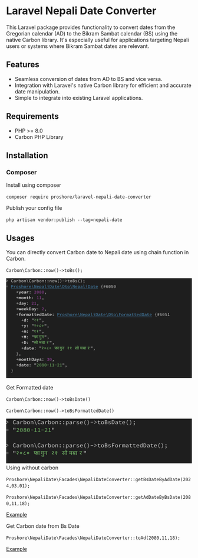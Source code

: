 # Laravel Nepali Date Converter

This Laravel package provides functionality to convert dates from the Gregorian calendar (AD) to the Bikram Sambat calendar (BS) using the native Carbon library. It's especially useful for applications targeting Nepali users or systems where Bikram Sambat dates are relevant.

## Features

- Seamless conversion of dates from AD to BS and vice versa.
- Integration with Laravel's native Carbon library for efficient and accurate date manipulation.
- Simple to integrate into existing Laravel applications.

## Requirements

- PHP >= 8.0
- Carbon PHP Library

## Installation

### Composer
Install using composer

`composer require proshore/laravel-nepali-date-converter`

Publish your config file

`php artisan vendor:publish --tag=nepali-date`

## Usages
You can directly convert Carbon date to Nepali date using chain function in Carbon.

``Carbon\Carbon::now()->toBs();``

<img src="assets/example1.png" alt="To Bs Example">

Get Formatted date

``Carbon\Carbon::now()->toBsDate()``

``Carbon\Carbon::now()->toBsFormattedDate()``

<img src="assets/example2.png" alt="Example 2">
Using without carbon

``Proshore\NepaliDate\Facades\NepaliDateConverter::getBsDateByAdDate(2024,03,01);``

``Proshore\NepaliDate\Facades\NepaliDateConverter::getAdDateByBsDate(2080,11,18);``

[Example](https://ibb.co/w4YXk6X?raw=true)

Get Carbon date from Bs Date

``Proshore\NepaliDate\Facades\NepaliDateConverter::toAd(2080,11,18);``

[Example](https://ibb.co/syXzN6T?raw=true)